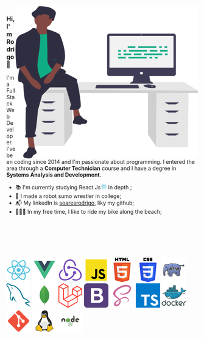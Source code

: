 <img align="right" src="./icons/avatar.svg" alt="Illustration of Rodrigo in the office" width=480px height=400px/>

### **Hi, I'm Rodrigo** 👋

I'm a Full Stack Web Developer. I've been coding since 2014 and I'm passionate about programming. I entered the area through a **Computer Technician** course and I have a degree in **Systems Analysis and Development**.

- 📚 I'm currently studying React.Js<img src="./icons/react.svg" alt="React" width="16"/> in depth ;
- 🤖 I made a robot sumo wrestler in college;
- 📬 My linkedIn is [soaresrodrigo](https://www.linkedin.com/in/soaresrodrigo/), liky my github;
- 🚴🏿‍♂️ In my free time, I like to ride my bike along the beach;

<br />
<br />
<br />
<br />
<br />

<p float="left">
    <img src="./icons/react.svg" alt="React" width="64"/>
    <img src="./icons/vuejs.svg" alt="vuejs" width="64"/>
    <img src="./icons/redux.svg" alt="redux" width="64" title="redux"/>
    <img src="./icons/javascript.svg" alt="javascript" width="64"/>
    <img src="./icons/html5.svg" alt="html5" width="64" title="html5"/>
    <img src="./icons/css3.svg" alt="css3" width="64" title="css3"/>
    <img src="./icons/php.svg" alt="php" width="64" title="php"/>
    <img src="./icons/mysql.svg" alt="mysql" width="64" title="mysql"/>
    <img src="./icons/mongodb.svg" alt="mongodb" width="64" title="mongodb"/>
    <img src="./icons/laravel.svg" alt="laravel" width="64" title="laravel"/>
    <img src="./icons/bootstrap.svg" alt="bootstrap" width="64" title="bootstrap"/>
    <img src="./icons/scss.svg" alt="scss" width="64" title="scss"/>
    <img src="./icons/typescript.svg" alt="typescript" width="64" title="typescript"/>
    <img src="./icons/docker.svg" alt="docker" width="64" title="docker"/>
    <img src="./icons/git.svg" alt="git" width="64" title="git"/>
    <img src="./icons/linux.svg" alt="linux" width="64" title="linux"/>
    <img src="./icons/node.svg" alt="node" width="64" title="node"/>
</p>